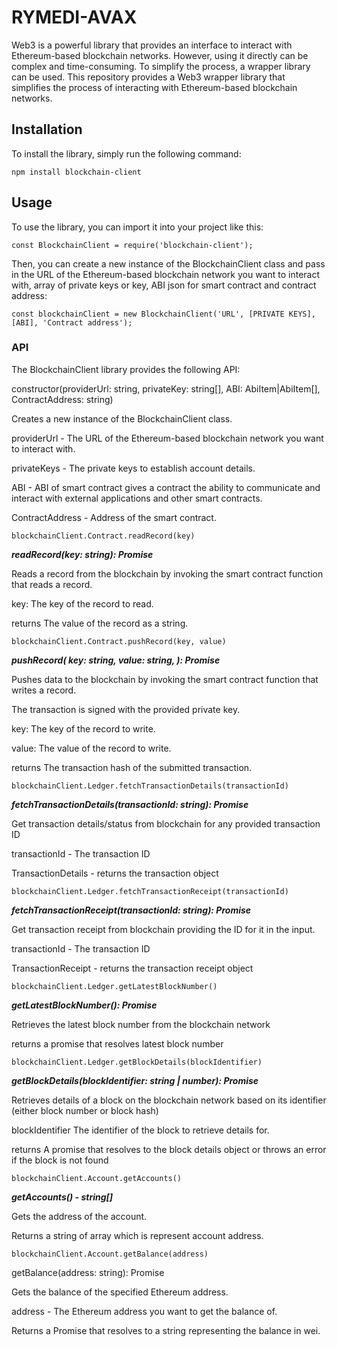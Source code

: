 # RYMEDI-AVAX

Web3 is a powerful library that provides an interface to interact with Ethereum-based blockchain networks. However, using it directly can be complex and time-consuming. To simplify the process, a wrapper library can be used. This repository provides a Web3 wrapper library that simplifies the process of interacting with Ethereum-based blockchain networks.

## Installation 

To install the library, simply run the following command:

```
npm install blockchain-client

```

## Usage

To use the library, you can import it into your project like this:

```
const BlockchainClient = require('blockchain-client');

```
Then, you can create a new instance of the BlockchainClient class and pass in the URL of the Ethereum-based blockchain network you want to interact with, array of private keys or key, ABI json for smart contract and contract address: 

```
const blockchainClient = new BlockchainClient('URL', [PRIVATE KEYS], [ABI], 'Contract address');

```

### API

The BlockchainClient library provides the following API:

constructor(providerUrl: string, privateKey: string[], ABI: AbiItem|AbiItem[], ContractAddress: string)

Creates a new instance of the BlockchainClient class.

providerUrl - The URL of the Ethereum-based blockchain network you want to interact with.

privateKeys - The private keys to establish account details.

ABI - ABI of smart contract gives a contract the ability to communicate and interact with external applications and other smart contracts.

ContractAddress - Address of the smart contract.


```
blockchainClient.Contract.readRecord(key)
```
***readRecord(key: string): Promise<string>***

Reads a record from the blockchain by invoking the smart contract function that reads a record.

key: The key of the record to read.

returns The value of the record as a string.

```
blockchainClient.Contract.pushRecord(key, value)
```
***pushRecord(
    key: string,
    value: string,
  ): Promise<string>***
  
Pushes data to the blockchain by invoking the smart contract function that writes a record.

The transaction is signed with the provided private key.
    
key: The key of the record to write.

value: The value of the record to write.

returns The transaction hash of the submitted transaction.


```
blockchainClient.Ledger.fetchTransactionDetails(transactionId)
```

***fetchTransactionDetails(transactionId: string): Promise<TransactionDetails>***

Get transaction details/status from blockchain for any provided transaction ID
   
transactionId - The transaction ID

TransactionDetails - returns the transaction object


```
blockchainClient.Ledger.fetchTransactionReceipt(transactionId)
```

***fetchTransactionReceipt(transactionId: string): Promise<TransactionReceipt>***

Get transaction receipt from blockchain providing the ID for it in the input.
   
transactionId - The transaction ID

TransactionReceipt - returns the transaction receipt object

```
blockchainClient.Ledger.getLatestBlockNumber()
```

***getLatestBlockNumber(): Promise<number>***

Retrieves the latest block number from the blockchain network
  
returns a promise that resolves latest block number

```
blockchainClient.Ledger.getBlockDetails(blockIdentifier)
```
***getBlockDetails(blockIdentifier: string | number): Promise<any>***

Retrieves details of a block on the blockchain network based on its identifier (either block number or block hash)
    
blockIdentifier The identifier of the block to retrieve details for.

returns A promise that resolves to the block details object or throws an error if the block is not found


```
blockchainClient.Account.getAccounts()
```
***getAccounts() - string[]***

Gets the address of the account.

Returns a string of array which is represent account address.


```
blockchainClient.Account.getBalance(address)
```
getBalance(address: string): Promise<string>

Gets the balance of the specified Ethereum address.

address - The Ethereum address you want to get the balance of.

Returns a Promise that resolves to a string representing the balance in wei.
